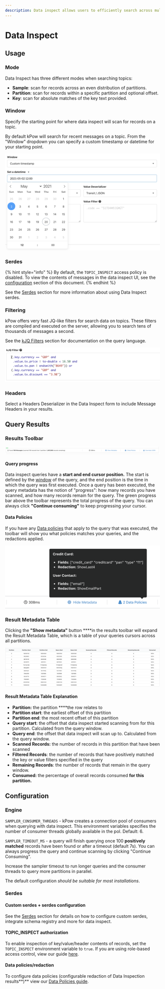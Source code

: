 ```yaml
---
description: Data inspect allows users to efficiently search across multiple Kafka topics
---
```


# Data Inspect

## Usage

### Mode 

Data Inspect has three different modes when searching topics:

* **Sample**: scan for records across an even distribution of partitions.
* **Partition**: scan for records within a specific partition and optional offset.
* **Key**: scan for absolute matches of the key text provided.

### Window

Specify the starting point for where data inspect will scan for records on a topic. 

By default kPow will search for recent messages on a topic. From the "Window" dropdown you can specify a custom timestamp or datetime for your starting point.

![Specifying a custom datetime](../../.gitbook/assets/screen-shot-2021-05-20-at-11.41.52-am.png)

### Serdes

{% hint style="info" %}
By default, the `TOPIC_INSPECT` access policy is disabled. To view the contents of messages in the data inspect UI, see the [configuration](./#serdes-1) section of this document.
{% endhint %}

See the [Serdes](serdes.md) section for more information about using Data Inspect serdes.

### Filtering

kPow offers very fast JQ-like filters for search data on topics. These filters are compiled and executed on the server, allowing you to search tens of thousands of messages a second.

See the [kJQ Filters](kjq-filters.md) section for documentation on the query language.

![Search with kJQ Filters](../../.gitbook/assets/kjq.png)

### Headers

Select a Headers Deserializer in the Data Inspect form to include Message Headers in your results.

## Query Results

### Results Toolbar

![The query result toolbar](../../.gitbook/assets/screen-shot-2021-05-20-at-11.46.06-am.png)

#### Query progress

Data inspect queries have a **start and end cursor position.** The start is defined by the [window](./#window) of the query, and the end position is the time in which the query was first executed. Once a query has been executed, the query metadata has the notion of "progress": how many records you have scanned, and how many records remain for the query. The green progress bar above the toolbar represents the total progress of the query. You can always click **"Continue consuming"** to keep progressing your cursor.

#### Data Policies 

If you have any [Data policies](../data-policies.md) that apply to the query that was executed, the toolbar will show you what policies matches your queries, and the redactions applied.

![](../../.gitbook/assets/screen-shot-2021-05-20-at-12.00.50-pm.png)



### Result Metadata Table

Clicking the **"Show metadata"** button ****in the results toolbar will expand the Result Metadata Table, which is a table of your queries cursors across all partitions. 

![The Result Metadata Table](../../.gitbook/assets/screen-shot-2021-05-20-at-12.03.45-pm.png)

#### Result Metadata Table Explanation

* **Partition:** the partition ****the row relates to
* **Partition start**: the earliest offset of this partition
* **Partition end**: the most recent offset of this partition 
* **Query start**: the offset that data inspect started scanning from for this partition. Calculated from the query window.
* **Query end**: the offset that data inspect will scan up to. Calculated from the query window.
* **Scanned Records:** the number of records in this partition that have been scanned
* **Filtered Records**: the number of records that have positively matched the key or value filters specified in the query
* **Remaining Records**: the number of records that remain in the query window.
* **Consumed:** the percentage of overall records consumed ****for this partition**.**

## Configuration

### Engine

`SAMPLER_CONSUMER_THREADS` - kPow creates a connection pool of consumers when querying with data inspect. This environment variables specifies the number of consumer threads globally available in the pol. Default: 6.

`SAMPLER_TIMEOUT_MS` - a query will finish querying once 100 **positively matched** records have been found or after a timeout \(default 7s\). You can always progress the query and continue scanning by clicking "Continue Consuming".

Increase the sampler timeout to run longer queries and the consumer threads to query more partitions in parallel.

The default configuration _should be suitable for most installations_.

### Serdes

#### Custom serdes + serdes configuration

See the [Serdes](serdes.md) section for details on how to configure custom serdes, integrate schema registry and more for data inspect.

#### TOPIC\_INSPECT authorization

To enable inspection of key/value/header contents of records, set the `TOPIC_INSPECT` environment variable to `true`. If you are using role-based access control, view our guide [here](https://docs.kpow.io/authorization/role-based-access-control#example-configuration).

#### Data policies/redaction

To configure data policies \(configurable redaction of Data Inspection results**\)** view our [Data Policies guide](../data-policies.md).

  


